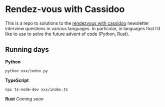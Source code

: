 # Rendez-vous with Cassidoo

This is a repo to solutions to the [rendezvous with cassidoo](https://buttondown.email/cassidoo/archive) newsletter interview questions in various languages. In particular, in languages that I’d like to use to solve the future advent of code (Python, Rust).

## Running days

**Python**

```
python xxx/index.py
```

**TypeScript**

```
npx ts-node-dev xxx/index.ts
```

**Rust**
_Coming soon_